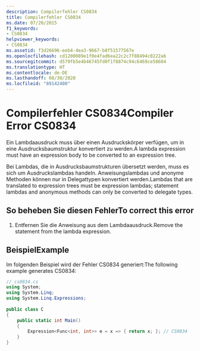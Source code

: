 ```yaml
---
description: Compilerfehler CS0834
title: Compilerfehler CS0834
ms.date: 07/20/2015
f1_keywords:
- CS0834
helpviewer_keywords:
- CS0834
ms.assetid: f3d26696-eeb4-4ea3-9667-b8f51577567e
ms.openlocfilehash: cd1200089e1f0e4fad6ea22c2c7f88494c0222a6
ms.sourcegitcommit: d579fb5e4b46745fd0f1f8874c94c6469ce58604
ms.translationtype: HT
ms.contentlocale: de-DE
ms.lasthandoff: 08/30/2020
ms.locfileid: "89142400"
---
```

# <a name="compiler-error-cs0834"></a><span data-ttu-id="9a9ce-103">Compilerfehler CS0834</span><span class="sxs-lookup"><span data-stu-id="9a9ce-103">Compiler Error CS0834</span></span>
<span data-ttu-id="9a9ce-104">Ein Lambdaausdruck muss über einen Ausdruckskörper verfügen, um in eine Ausdrucksbaumstruktur konvertiert zu werden.</span><span class="sxs-lookup"><span data-stu-id="9a9ce-104">A lambda expression must have an expression body to be converted to an expression tree.</span></span>  
  
 <span data-ttu-id="9a9ce-105">Bei Lambdas, die in Ausdrucksbaumstrukturen übersetzt werden, muss es sich um Ausdruckslambdas handeln. Anweisungslambdas und anonyme Methoden können nur in Delegattypen konvertiert werden.</span><span class="sxs-lookup"><span data-stu-id="9a9ce-105">Lambdas that are translated to expression trees must be expression lambdas; statement lambdas and anonymous methods can only be converted to delegate types.</span></span>  
  
## <a name="to-correct-this-error"></a><span data-ttu-id="9a9ce-106">So beheben Sie diesen Fehler</span><span class="sxs-lookup"><span data-stu-id="9a9ce-106">To correct this error</span></span>  
  
1. <span data-ttu-id="9a9ce-107">Entfernen Sie die Anweisung aus dem Lambdaausdruck.</span><span class="sxs-lookup"><span data-stu-id="9a9ce-107">Remove the statement from the lambda expression.</span></span>  
  
## <a name="example"></a><span data-ttu-id="9a9ce-108">Beispiel</span><span class="sxs-lookup"><span data-stu-id="9a9ce-108">Example</span></span>  
 <span data-ttu-id="9a9ce-109">Im folgenden Beispiel wird der Fehler CS0834 generiert:</span><span class="sxs-lookup"><span data-stu-id="9a9ce-109">The following example generates CS0834:</span></span>  
  
```csharp  
// cs0834.cs  
using System;  
using System.Linq;  
using System.Linq.Expressions;  
  
public class C  
{  
    public static int Main()  
    {  
        Expression<Func<int, int>> e = x => { return x; }; // CS0834  
    }  
}  
```
